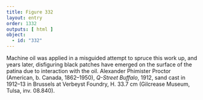 ```yaml
---
title: Figure 332
layout: entry
order: 1332
outputs: [ html ]
object:
  - id: "332"
---
```


Machine oil was applied in a misguided attempt to spruce this work up, and years later, disfiguring black patches have emerged on the surface of the patina due to interaction with the oil. Alexander Phimister Proctor (American, b. Canada, 1862–1950), *Q-Street Buffalo*, 1912, sand cast in 1912–13 in Brussels at Verbeyst Foundry, H. 33.7 cm (Gilcrease Museum, Tulsa, inv. 08.840).
